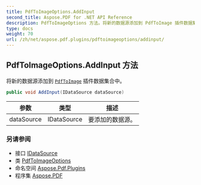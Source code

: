 ```yaml
---
title: PdfToImageOptions.AddInput
second_title: Aspose.PDF for .NET API Reference
description: PdfToImageOptions 方法。将新的数据源添加到 PdfToImage 插件数据集合
type: docs
weight: 70
url: /zh/net/aspose.pdf.plugins/pdftoimageoptions/addinput/
---
```

## PdfToImageOptions.AddInput 方法

将新的数据源添加到 [`PdfToImage`](../../pdftoimage/) 插件数据集合中。

```csharp
public void AddInput(IDataSource dataSource)
```

| 参数 | 类型 | 描述 |
| --- | --- | --- |
| dataSource | IDataSource | 要添加的数据源。 |

### 另请参阅

* 接口 [IDataSource](../../idatasource/)
* 类 [PdfToImageOptions](../)
* 命名空间 [Aspose.Pdf.Plugins](../../../aspose.pdf.plugins/)
* 程序集 [Aspose.PDF](../../../)